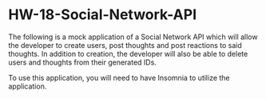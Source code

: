 # HW-18-Social-Network-API

The following is a mock application of a Social Network API which will allow the developer to create users, post thoughts and post reactions to said thoughts. In addition to creation, the developer will also be able to delete users and thoughts from their generated IDs.

To use this application, you will need to have Insomnia to utilize the application.